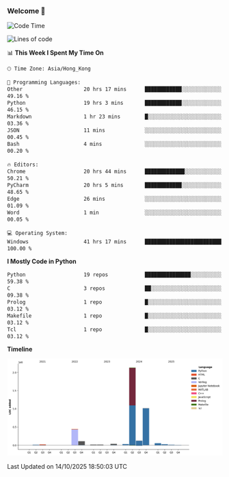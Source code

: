 ### Welcome 👋

<!--START_SECTION:waka-->
![Code Time](http://img.shields.io/badge/Code%20Time-2%2C753%20hrs%2030%20mins-blue)

![Lines of code](https://img.shields.io/badge/From%20Hello%20World%20I%27ve%20Written-4.0%20million%20lines%20of%20code-blue)

📊 **This Week I Spent My Time On** 

```text
🕑︎ Time Zone: Asia/Hong_Kong

💬 Programming Languages: 
Other                    20 hrs 17 mins      ████████████░░░░░░░░░░░░░   49.16 % 
Python                   19 hrs 3 mins       ████████████░░░░░░░░░░░░░   46.15 % 
Markdown                 1 hr 23 mins        █░░░░░░░░░░░░░░░░░░░░░░░░   03.36 % 
JSON                     11 mins             ░░░░░░░░░░░░░░░░░░░░░░░░░   00.45 % 
Bash                     4 mins              ░░░░░░░░░░░░░░░░░░░░░░░░░   00.20 % 

🔥 Editors: 
Chrome                   20 hrs 44 mins      █████████████░░░░░░░░░░░░   50.21 % 
PyCharm                  20 hrs 5 mins       ████████████░░░░░░░░░░░░░   48.65 % 
Edge                     26 mins             ░░░░░░░░░░░░░░░░░░░░░░░░░   01.09 % 
Word                     1 min               ░░░░░░░░░░░░░░░░░░░░░░░░░   00.05 % 

💻 Operating System: 
Windows                  41 hrs 17 mins      █████████████████████████   100.00 % 
```

**I Mostly Code in Python** 

```text
Python                   19 repos            ███████████████░░░░░░░░░░   59.38 % 
C                        3 repos             ██░░░░░░░░░░░░░░░░░░░░░░░   09.38 % 
Prolog                   1 repo              █░░░░░░░░░░░░░░░░░░░░░░░░   03.12 % 
Makefile                 1 repo              █░░░░░░░░░░░░░░░░░░░░░░░░   03.12 % 
Tcl                      1 repo              █░░░░░░░░░░░░░░░░░░░░░░░░   03.12 % 
```



**Timeline**

![Lines of Code chart](https://raw.githubusercontent.com/xhj2501/xhj2501/main/assets/bar_graph.png)


 Last Updated on 14/10/2025 18:50:03 UTC
<!--END_SECTION:waka-->

